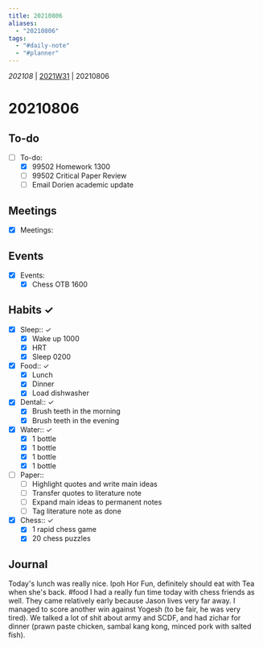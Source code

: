 ```yaml
---
title: 20210806
aliases:
  - "20210806"
tags:
  - "#daily-note"
  - "#planner"
---
```


*202108* | [2021W31](1-Weekly-Notes/2021W31.md) | 20210806

# 20210806

## To-do

* [ ] To-do:
  * [x] 99502 Homework 1300
  * [ ] 99502 Critical Paper Review
  * [ ] Email Dorien academic update

## Meetings

* [x] Meetings:

## Events

* [x] Events:
  * [x] Chess OTB 1600

## Habits ✓

* [x] Sleep:: ✓
  * [x] Wake up 1000
  * [x] HRT
  * [x] Sleep 0200
* [x] Food:: ✓
  * [x] Lunch
  * [x] Dinner
  * [x] Load dishwasher
* [x] Dental:: ✓
  * [x] Brush teeth in the morning
  * [x] Brush teeth in the evening
* [x] Water:: ✓
  * [x] 1 bottle
  * [x] 1 bottle
  * [x] 1 bottle
  * [x] 1 bottle
* [ ] Paper:: 
  * [ ] Highlight quotes and write main ideas
  * [ ] Transfer quotes to literature note
  * [ ] Expand main ideas to permanent notes
  * [ ] Tag literature note as done
* [x] Chess:: ✓
  * [x] 1 rapid chess game
  * [x] 20 chess puzzles

## Journal

Today's lunch was really nice. Ipoh Hor Fun, definitely should eat with Tea when she's back. #food I had a really fun time today with chess friends as well. They came relatively early because Jason lives very far away. I managed to score another win against Yogesh (to be fair, he was very tired). We talked a lot of shit about army and SCDF, and had zichar for dinner (prawn paste chicken, sambal kang kong, minced pork with salted fish).
